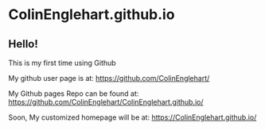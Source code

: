 # ColinEnglehart.github.io


## Hello!

This is my first time using Github

My github user page is at:
https://github.com/ColinEnglehart/

My Github pages Repo can be found at:
https://github.com/ColinEnglehart/ColinEnglehart.github.io/

Soon, My customized homepage will be at:
https://ColinEnglehart.github.io/
